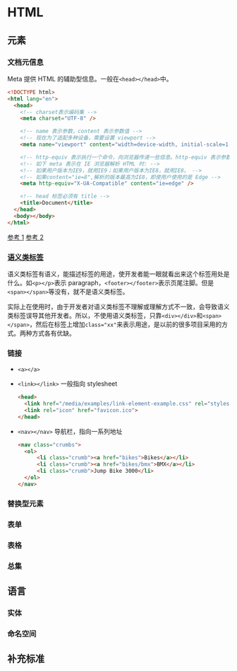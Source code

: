 # HTML

## 元素

### 文档元信息

Meta 提供 HTML 的辅助型信息。一般在`<head></head>`中。

```html
<!DOCTYPE html>
<html lang="en">
  <head>
    <!-- charset表示编码集 -->
    <meta charset="UTF-8" />

    <!-- name 表示参数，content 表示参数值 -->
    <!-- 现在为了适配多种设备，需要设置 viewport -->
    <meta name="viewport" content="width=device-width, initial-scale=1.0" />

    <!-- http-equiv 表示执行一个命令，向浏览器传递一些信息。http-equiv 表示参数，content 表示参数值 -->
    <!-- 如下 meta 表示在 IE 浏览器解析 HTML 时: -->
    <!-- 如果用户版本为IE9，就用IE9；如果用户版本为IE8，就用IE8。 -->
    <!-- 如果content="ie=8",解析的版本最高为IE8，即使用户使用的是 Edge -->
    <meta http-equiv="X-UA-Compatible" content="ie=edge" />

    <!-- head 标签必须有 title -->
    <title>Document</title>
  </head>
  <body></body>
</html>
```

[参考 1](https://www.w3schools.com/tags/tag_meta.asp)
[参考 2](https://developer.mozilla.org/en-US/docs/Web/HTML/Element/meta)

### [语义类标签](./语义类标签.md)

语义类标签有语义，能描述标签的用途，使开发者能一眼就看出来这个标签用处是什么。如`<p></p>`表示 paragraph，`<footer></footer>`表示页尾注脚。但是`<span></span>`等没有，就不是语义类标签。

实际上在使用时，由于开发者对语义类标签不理解或理解方式不一致，会导致语义类标签误导其他开发者。所以，不使用语义类标签，只靠`<div></div>`和`<span></span>`，然后在标签上增加`class="xx"`来表示用途，是以前的很多项目采用的方式。两种方式各有优缺。

### 链接

- `<a></a>`
- `<link></link>`
  一般指向 stylesheet

  ```html
  <head>
    <link href="/media/examples/link-element-example.css" rel="stylesheet">
    <link rel="icon" href="favicon.ico">
  </head>
  ```

- `<nav></nav>`
  导航栏，指向一系列地址

  ```html
  <nav class="crumbs">
    <ol>
        <li class="crumb"><a href="bikes">Bikes</a></li>
        <li class="crumb"><a href="bikes/bmx">BMX</a></li>
        <li class="crumb">Jump Bike 3000</li>
    </ol>
  </nav>
  ```

### 替换型元素

### 表单

### 表格

### 总集

## 语言

### 实体

### 命名空间

## 补充标准
